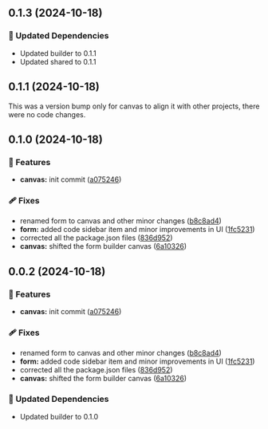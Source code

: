 ## 0.1.3 (2024-10-18)

### 🧱 Updated Dependencies

- Updated builder to 0.1.1
- Updated shared to 0.1.1

## 0.1.1 (2024-10-18)

This was a version bump only for canvas to align it with other projects, there were no code changes.

## 0.1.0 (2024-10-18)

### 🚀 Features

- **canvas:** init commit ([a075246](https://github.com/rhinobase/fibr/commit/a075246))

### 🩹 Fixes

- renamed form to canvas and other minor changes ([b8c8ad4](https://github.com/rhinobase/fibr/commit/b8c8ad4))
- **form:** added code sidebar item and minor improvements in UI ([1fc5231](https://github.com/rhinobase/fibr/commit/1fc5231))
- corrected all the package.json files ([836d952](https://github.com/rhinobase/fibr/commit/836d952))
- **canvas:** shifted the form builder canvas ([6a10326](https://github.com/rhinobase/fibr/commit/6a10326))

## 0.0.2 (2024-10-18)

### 🚀 Features

- **canvas:** init commit ([a075246](https://github.com/rhinobase/fibr/commit/a075246))

### 🩹 Fixes

- renamed form to canvas and other minor changes ([b8c8ad4](https://github.com/rhinobase/fibr/commit/b8c8ad4))
- **form:** added code sidebar item and minor improvements in UI ([1fc5231](https://github.com/rhinobase/fibr/commit/1fc5231))
- corrected all the package.json files ([836d952](https://github.com/rhinobase/fibr/commit/836d952))
- **canvas:** shifted the form builder canvas ([6a10326](https://github.com/rhinobase/fibr/commit/6a10326))

### 🧱 Updated Dependencies

- Updated builder to 0.1.0